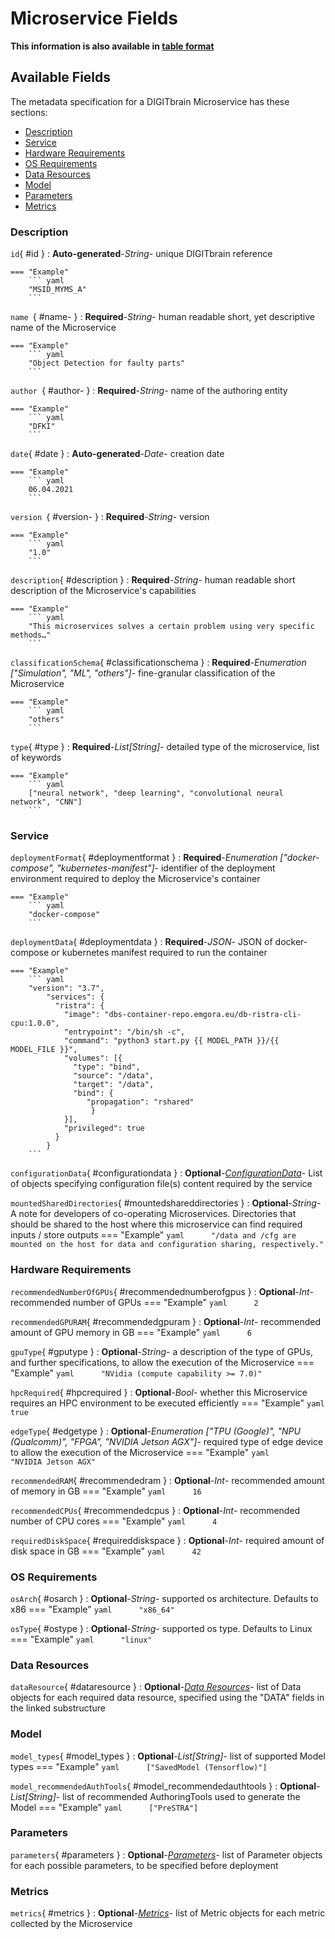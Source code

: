 <style>
  .md-content__button {
    display: none;
  }
</style>
# Microservice Fields

**This information is also available in [table format](/tables/microservice/)**


## Available Fields 

The metadata specification for a DIGITbrain Microservice
has these sections:

- [Description](#description)
- [Service](#service)
- [Hardware Requirements](#hardware-requirements)
- [OS Requirements](#os-requirements)
- [Data Resources](#data-resources)
- [Model](#model)
- [Parameters](#parameters)
- [Metrics](#metrics)


### Description


`id`{ #id }
:   **Auto-generated**-*String*- unique DIGITbrain reference

    === "Example"
        ``` yaml     
        "MSID_MYMS_A"
        ```

`name `{ #name- }
:   **Required**-*String*- human readable short, yet descriptive name of the Microservice

    === "Example"
        ``` yaml     
        "Object Detection for faulty parts"
        ```

`author `{ #author- }
:   **Required**-*String*- name of the authoring entity

    === "Example"
        ``` yaml     
        "DFKI"
        ```

`date`{ #date }
:   **Auto-generated**-*Date*- creation date

    === "Example"
        ``` yaml     
        06.04.2021
        ```

`version `{ #version- }
:   **Required**-*String*- version

    === "Example"
        ``` yaml     
        "1.0"
        ```

`description`{ #description }
:   **Required**-*String*- human readable short description of the Microservice's capabilities

    === "Example"
        ``` yaml     
        "This microservices solves a certain problem using very specific methods…"
        ```

`classificationSchema`{ #classificationschema }
:   **Required**-*Enumeration ["Simulation", "ML", "others"]*- fine-granular classification of the Microservice

    === "Example"
        ``` yaml     
        "others"
        ```

`type`{ #type }
:   **Required**-*List[String]*- detailed type of the microservice, list of keywords

    === "Example"
        ``` yaml     
        ["neural network", "deep learning", "convolutional neural network", "CNN"]
        ```


### Service


`deploymentFormat`{ #deploymentformat }
:   **Required**-*Enumeration ["docker-compose", "kubernetes-manifest"]*- identifier of the deployment environment required to deploy the Microservice's container

    === "Example"
        ``` yaml     
        "docker-compose"
        ```

`deploymentData`{ #deploymentdata }
:   **Required**-*JSON*- JSON of docker-compose or kubernetes manifest required to run the container

    === "Example"
        ``` yaml     
        "version": "3.7",
            "services": {
              "ristra": {
                "image": "dbs-container-repo.emgora.eu/db-ristra-cli-cpu:1.0.0",
                "entrypoint": "/bin/sh -c",
                "command": "python3 start.py {{ MODEL_PATH }}/{{ MODEL_FILE }}",
                "volumes": [{
                  "type": "bind",
                  "source": "/data",
                  "target": "/data",
                  "bind": {
                     "propagation": "rshared"
            	      }
                }],
                "privileged": true
              }
            }
        ```

`configurationData`{ #configurationdata }
:   **Optional**-*[ConfigurationData](../configurationdata.md)*- List of objects specifying configuration file(s) content required by the service

`mountedSharedDirectories`{ #mountedshareddirectories }
:   **Optional**-*String*- A note for developers of co-operating Microservices. Directories that should be shared to the host where this microservice can find required inputs / store outputs
    === "Example"
        ``` yaml     
        "/data and /cfg are mounted on the host for data and configuration sharing, respectively."
        ```


### Hardware Requirements


`recommendedNumberOfGPUs`{ #recommendednumberofgpus }
:   **Optional**-*Int*- recommended number of GPUs
    === "Example"
        ``` yaml     
        2
        ```

`recommendedGPURAM`{ #recommendedgpuram }
:   **Optional**-*Int*- recommended amount of GPU memory in GB
    === "Example"
        ``` yaml     
        6
        ```

`gpuType`{ #gputype }
:   **Optional**-*String*- a description of the type of GPUs, and further specifications, to allow the execution of the Microservice
    === "Example"
        ``` yaml     
        "NVidia (compute capability >= 7.0)"
        ```

`hpcRequired`{ #hpcrequired }
:   **Optional**-*Bool*- whether this Microservice requires an HPC environment to be executed efficiently
    === "Example"
        ``` yaml     
        true
        ```

`edgeType`{ #edgetype }
:   **Optional**-*Enumeration ["TPU (Google)", "NPU (Qualcomm)", "FPGA", "NVIDIA Jetson AGX"]*- required type of edge device to allow the execution of the Microservice
    === "Example"
        ``` yaml     
        "NVIDIA Jetson AGX"
        ```

`recommendedRAM`{ #recommendedram }
:   **Optional**-*Int*- recommended amount of memory in GB
    === "Example"
        ``` yaml     
        16
        ```

`recommendedCPUs`{ #recommendedcpus }
:   **Optional**-*Int*- recommended number of CPU cores
    === "Example"
        ``` yaml     
        4
        ```

`requiredDiskSpace`{ #requireddiskspace }
:   **Optional**-*Int*- required amount of disk space in GB
    === "Example"
        ``` yaml     
        42
        ```


### OS Requirements


`osArch`{ #osarch }
:   **Optional**-*String*- supported os architecture. Defaults to x86
    === "Example"
        ``` yaml     
        "x86_64"
        ```

`osType`{ #ostype }
:   **Optional**-*String*- supported os type. Defaults to Linux
    === "Example"
        ``` yaml     
        "linux"
        ```


### Data Resources


`dataResource`{ #dataresource }
:   **Optional**-*[Data Resources](../data_resources.md)*- list of Data objects for each required data resource, specified using the "DATA" fields in the linked substructure


### Model


`model_types`{ #model_types }
:   **Optional**-*List[String]*- list of supported Model types
    === "Example"
        ``` yaml     
        ["SavedModel (Tensorflow)"]
        ```

`model_recommendedAuthTools`{ #model_recommendedauthtools }
:   **Optional**-*List[String]*- list of recommended AuthoringTools used to generate the Model
    === "Example"
        ``` yaml     
        ["PreSTRA"]
        ```


### Parameters


`parameters`{ #parameters }
:   **Optional**-*[Parameters](../parameters.md)*- list of Parameter objects for each possible parameters, to be specified before deployment


### Metrics


`metrics`{ #metrics }
:   **Optional**-*[Metrics](../metrics.md)*- list of Metric objects for each metric collected by the Microservice
